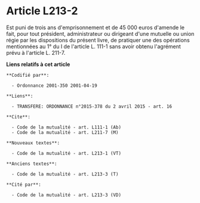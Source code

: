 # Article L213-2

Est puni de trois ans d'emprisonnement et de 45 000 euros d'amende le fait, pour tout président, administrateur ou dirigeant
d'une mutuelle ou union régie par les dispositions du présent livre, de pratiquer une des opérations mentionnées au 1° du I
de l'article L. 111-1 sans avoir obtenu l'agrément prévu à l'article L. 211-7.

**Liens relatifs à cet article**

	**Codifié par**:

	  - Ordonnance 2001-350 2001-04-19

	**Liens**:

	  - TRANSFERE: ORDONNANCE n°2015-378 du 2 avril 2015 - art. 16

	**Cite**:

	  - Code de la mutualité - art. L111-1 (Ab)
	  - Code de la mutualité - art. L211-7 (M)

	**Nouveaux textes**:

	  - Code de la mutualité - art. L213-1 (VT)

	**Anciens textes**:

	  - Code de la mutualité - art. L213-3 (T)

	**Cité par**:

	  - Code de la mutualité - art. L213-3 (VD)
